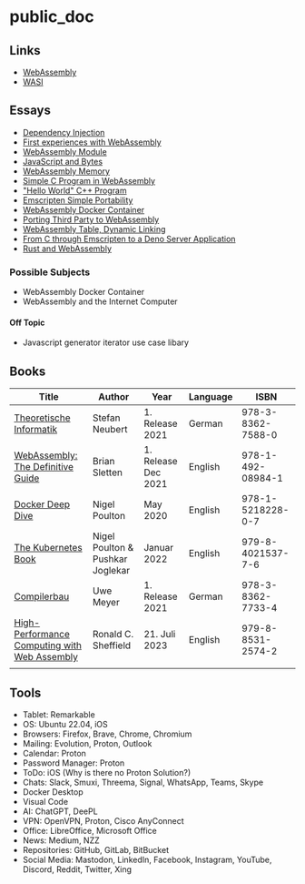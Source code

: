 # public_doc

## Links
* [WebAssembly](./links/webassembly.md)
* [WASI](./links/wasi.md)

## Essays
* [Dependency Injection](./essays/dependency_injection.md)
* [First experiences with WebAssembly](./essays/1_first_experiences_with_webassembly/README.md)
* [WebAssembly Module](./essays/2_webassembly_modules_import_export/README.md)
* [JavaScript and Bytes](./essays/3_javascript_and_bytes/README.md)
* [WebAssembly Memory](./essays/4_webassembly_memory/README.md)
* [Simple C Program in WebAssembly](./essays/5_simple_c_programm_in_webassembly/README.md)
* ["Hello World" C++ Program](./essays/6_hello_world_cpp_programm/README.md)
* [Emscripten Simple Portability](./essays/7_emscripten_simple_portability/README.md)
* [WebAssembly Docker Container](./essays/8_webassembly_docker_container/README.md)
* [Porting Third Party to WebAssembly](./essays/9_porting_third_party_to_webassembly/README.md)
* [WebAssembly Table, Dynamic Linking](./essays/10_webassembly_table_dynamic_linking/README.md)
* [From C through Emscripten to a Deno Server Application](./essays/11_from_c_through_emscripten_to_a_deno_server_application/README.md)
* [Rust and WebAssembly](./essays/12_rust_and_webassembly/README.md)

### Possible Subjects
* WebAssembly Docker Container
* WebAssembly and the Internet Computer

#### Off Topic
* Javascript generator iterator use case libary

## Books
| Title                                                                             | Author                           | Year                | Language | ISBN              |
| --------------------------------------------------------------------------------- | -------------------------------- | ------------------- | -------- | ----------------- |
| [Theoretische Informatik](./books/theoretische_informatik.md)                     | Stefan Neubert                   | 1. Release 2021     | German   | 978-3-8362-7588-0 |
| [WebAssembly: The Definitive Guide](./books/web_assembly_the_definitive_guide.md) | Brian Sletten                    | 1. Release Dec 2021 | English  | 978-1-492-08984-1 |
| [Docker Deep Dive](./books/docker_deep_dive.md)                                   | Nigel Poulton                    | May 2020            | English  | 978-1-5218228-0-7 |
| [The Kubernetes Book](./books/the_kubernetes_book.md)                             | Nigel Poulton & Pushkar Joglekar | Januar 2022         | English  | 979-8-4021537-7-6 |
| [Compilerbau](./books/compilerbau.md)                                             | Uwe Meyer                        | 1. Release 2021     | German   | 978-3-8362-7733-4 |
| [High-Performance Computing with Web Assembly](./books/high_performance_web_assembly.md)| Ronald C. Sheffield        | 21. Juli 2023       | English  | 979-8-8531-2574-2 |
|                                                                                   |                                  |                     |          |                   |

## Tools
* Tablet: Remarkable
* OS: Ubuntu 22.04, iOS
* Browsers: Firefox, Brave, Chrome, Chromium
* Mailing: Evolution, Proton, Outlook
* Calendar: Proton
* Password Manager: Proton
* ToDo: iOS (Why is there no Proton Solution?)
* Chats: Slack, Smuxi, Threema, Signal, WhatsApp, Teams, Skype
* Docker Desktop
* Visual Code
* AI: ChatGPT, DeePL
* VPN: OpenVPN, Proton, Cisco AnyConnect
* Office: LibreOffice, Microsoft Office
* News: Medium, NZZ
* Repositories: GitHub, GitLab, BitBucket
* Social Media: Mastodon, LinkedIn, Facebook, Instagram, YouTube, Discord, Reddit, Twitter, Xing